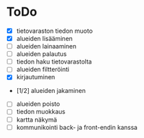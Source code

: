 # ToDo
- [X] tietovaraston tiedon muoto
- [X] alueiden lisääminen
- [ ] alueiden lainaaminen
- [ ] alueiden palautus
- [ ] tiedon haku tietovarastolta
- [ ] alueiden filtteröinti
- [X] kirjautuminen
- [1/2] alueiden jakaminen
- [ ] alueiden poisto
- [ ] tiedon muokkaus
- [ ] kartta näkymä
- [ ] kommunikointi back- ja front-endin kanssa